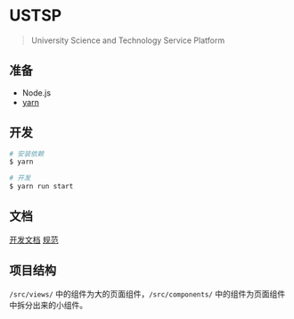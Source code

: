 # USTSP
> University Science and Technology Service Platform

## 准备
- Node.js
- [yarn](https://yarnpkg.com/zh-Hans/docs/install)

## 开发
``` bash
# 安装依赖
$ yarn

# 开发
$ yarn run start
```

## 文档
[开发文档](/doc/dev.md)
[规范](/doc/standard.md)

## 项目结构
`/src/views/` 中的组件为大的页面组件，`/src/components/` 中的组件为页面组件中拆分出来的小组件。
